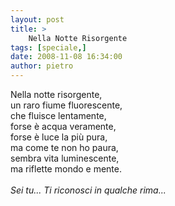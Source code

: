```yaml
---
layout: post
title: >
    Nella Notte Risorgente
tags: [speciale,]
date: 2008-11-08 16:34:00
author: pietro
---
```

Nella notte risorgente,<br/>un raro fiume fluorescente,<br/>che fluisce lentamente,<br/>forse è acqua veramente,<br/>forse è luce la più pura,<br/>ma come te non ho paura,<br/>sembra vita luminescente,<br/>ma riflette mondo e mente.<br/><br/><span style="font-style: italic">Sei tu... Ti riconosci in qualche rima...</span>
